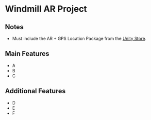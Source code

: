 # Windmill AR Project

## Notes
* Must include the AR + GPS Location Package from the [Unity Store](https://assetstore.unity.com/packages/tools/integration/ar-gps-location-134882). 

## Main Features
* A
* B
* C

## Additional Features
* D
* E
* F


